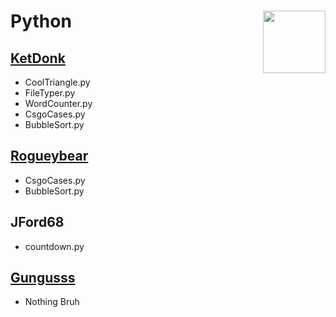 # Python <img src="https://cdn.discordapp.com/attachments/796425380726571028/843227823497412618/yeah.png" width="100" height="100" style="display:inlineblock;" align="right">


## [KetDonk](http://github.com/KetDonk)
  - CoolTriangle.py
  - FileTyper.py
  - WordCounter.py
  - CsgoCases.py
  - BubbleSort.py

## [Rogueybear](https://github.com/Rogueybear)
  - CsgoCases.py
  - BubbleSort.py

## JFord68 
  - countdown.py

## [Gungusss](http://github.com/gungusss)
  - Nothing Bruh





